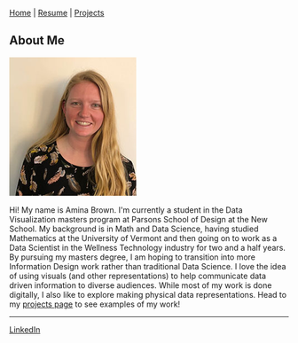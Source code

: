[Home](https://amina-brown.github.io) | [Resume]() | [Projects](https://amina-brown.github.io/projects.html)
## About Me

![Headshot](/headshot.jpg)

Hi! My name is Amina Brown. I'm currently a student in the Data Visualization masters program at Parsons School of Design at the New School. 
My background is in Math and Data Science, having studied Mathematics at the University of Vermont and then going on to work as a 
Data Scientist in the Wellness Technology industry for two and a half years. By pursuing my masters degree, I am hoping to transition into more
Information Design work rather than traditional Data Science. I love the idea of using visuals (and other representations) to help communicate
data driven information to diverse audiences. While most of my work is done digitally, I also like to explore making physical data representations. Head to my [projects page](https://amina-brown.github.io/projects.html) to see examples of my work!

***
[LinkedIn](https://www.linkedin.com/in/aminagbrown)
